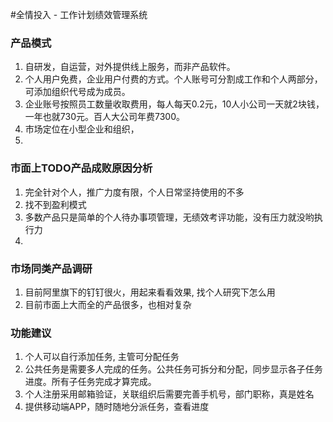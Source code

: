 #全情投入 - 工作计划绩效管理系统

### 产品模式
1. 自研发，自运营，对外提供线上服务，而非产品软件。
1. 个人用户免费，企业用户付费的方式。个人账号可分割成工作和个人两部分，可添加组织代号成为成员。
1. 企业账号按照员工数量收取费用，每人每天0.2元，10人小公司一天就2块钱，一年也就730元。百人大公司年费7300。
1. 市场定位在小型企业和组织，
1. 


### 市面上TODO产品成败原因分析
1. 完全针对个人，推广力度有限，个人日常坚持使用的不多
1. 找不到盈利模式
1. 多数产品只是简单的个人待办事项管理，无绩效考评功能，没有压力就没哟执行力
1. 


### 市场同类产品调研
1. 目前阿里旗下的钉钉很火，用起来看看效果, 找个人研究下怎么用
1. 目前市面上大而全的产品很多，也相对复杂


### 功能建议
1. 个人可以自行添加任务, 主管可分配任务
1. 公共任务是需要多人完成的任务。公共任务可拆分和分配，同步显示各子任务进度。所有子任务完成才算完成。
1. 个人注册采用邮箱验证，关联组织后需要完善手机号，部门职称，真是姓名
1. 提供移动端APP，随时随地分派任务，查看进度




